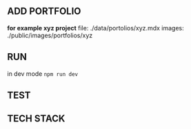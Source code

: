 ## ADD PORTFOLIO
__for example xyz project__
file: ./data/portolios/xyz.mdx
images: ./public/images/portfolios/xyz

## RUN
in dev mode `npm run dev`

## TEST

## TECH STACK

